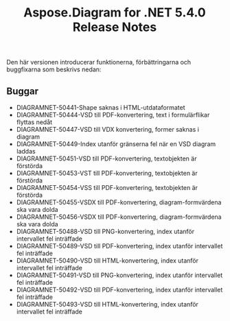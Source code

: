 ﻿---
title: Aspose.Diagram for .NET 5.4.0 Release Notes
type: docs
weight: 60
url: /sv/net/aspose-diagram-for-net-5-4-0-release-notes/
---
Den här versionen introducerar funktionerna, förbättringarna och buggfixarna som beskrivs nedan:
## **Buggar**
- DIAGRAMNET-50441-Shape saknas i HTML-utdataformatet
- DIAGRAMNET-50444-VSD till PDF-konvertering, text i formulärflikar flyttas nedåt
- DIAGRAMNET-50447-VSD till VDX konvertering, former saknas i diagram
- DIAGRAMNET-50449-Index utanför gränserna fel när en VSD diagram laddas
- DIAGRAMNET-50451-VSD till PDF-konvertering, textobjekten är förstörda
- DIAGRAMNET-50453-VST till PDF-konvertering, textobjekten är förstörda
- DIAGRAMNET-50454-VSS till PDF-konvertering, textobjekten är förstörda
- DIAGRAMNET-50455-VSDX till PDF-konvertering, diagram-formvärdena ska vara dolda
- DIAGRAMNET-50456-VSDX till PDF-konvertering, diagram-formvärdena ska vara dolda
- DIAGRAMNET-50488-VSD till PNG-konvertering, index utanför intervallet fel inträffade
- DIAGRAMNET-50489-VSD till PDF-konvertering, index utanför intervallet fel inträffade
- DIAGRAMNET-50490-VSD till HTML-konvertering, index utanför intervallet fel inträffade
- DIAGRAMNET-50491-VSD till PNG-konvertering, index utanför intervallet fel inträffade
- DIAGRAMNET-50492-VSD till PDF-konvertering, index utanför intervallet fel inträffade
- DIAGRAMNET-50493-VSD till HTML-konvertering, index utanför intervallet fel inträffade
